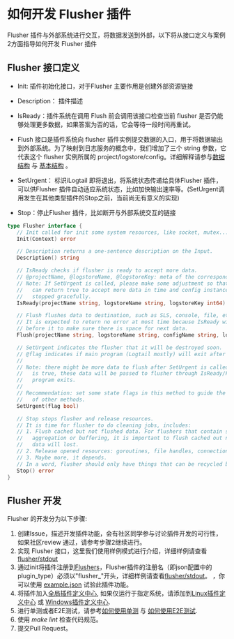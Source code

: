 # 如何开发 Flusher 插件

Flusher 插件与外部系统进行交互，将数据发送到外部，以下将从接口定义与案例2方面指导如何开发 Flusher 插件

## Flusher 接口定义

- Init: 插件初始化接口，对于Flusher 主要作用是创建外部资源链接
- Description： 插件描述
- IsReady：插件系统在调用 Flush 前会调用该接口检查当前 flusher 是否仍能够处理更多数据，如果答案为否的话，它会等待一段时间再重试。
- Flush 接口是插件系统向 flusher 插件实例提交数据的入口，用于将数据输出到外部系统。为了映射到日志服务的概念中，我们增加了三个 string 参数，它代表这个 flusher 实例所属的
  project/logstore/config。详细解释请参与[数据结构](../data-structure.md) 与 [基本结构](../../principle/plugin-system.md) 。

- SetUrgent： 标识iLogtail 即将退出，将系统状态传递给具体Flusher 插件，可以供Flusher 插件自动适应系统状态，比如加快输出速率等。(SetUrgent调用发生在其他类型插件的Stop之前，当前尚无有意义的实现)
- Stop：停止Flusher 插件，比如断开与外部系统交互的链接

```go
type Flusher interface {
   // Init called for init some system resources, like socket, mutex...
   Init(Context) error

   // Description returns a one-sentence description on the Input.
   Description() string

   // IsReady checks if flusher is ready to accept more data.
   // @projectName, @logstoreName, @logstoreKey: meta of the corresponding data.
   // Note: If SetUrgent is called, please make some adjustment so that IsReady
   //   can return true to accept more data in time and config instance can be
   //   stopped gracefully.
   IsReady(projectName string, logstoreName string, logstoreKey int64) bool

   // Flush flushes data to destination, such as SLS, console, file, etc.
   // It is expected to return no error at most time because IsReady will be called
   // before it to make sure there is space for next data.
   Flush(projectName string, logstoreName string, configName string, logGroupList []*protocol.LogGroup) error

   // SetUrgent indicates the flusher that it will be destroyed soon.
   // @flag indicates if main program (Logtail mostly) will exit after calling this.
   //
   // Note: there might be more data to flush after SetUrgent is called, and if flag
   //   is true, these data will be passed to flusher through IsReady/Flush before
   //   program exits.
   //
   // Recommendation: set some state flags in this method to guide the behavior
   //   of other methods.
   SetUrgent(flag bool)

   // Stop stops flusher and release resources.
   // It is time for flusher to do cleaning jobs, includes:
   // 1. Flush cached but not flushed data. For flushers that contain some kinds of
   //   aggregation or buffering, it is important to flush cached out now, otherwise
   //   data will lost.
   // 2. Release opened resources: goroutines, file handles, connections, etc.
   // 3. Maybe more, it depends.
   // In a word, flusher should only have things that can be recycled by GC after this.
   Stop() error
}
```

## Flusher 开发

Flusher 的开发分为以下步骤:

1. 创建Issue，描述开发插件功能，会有社区同学参与讨论插件开发的可行性，如果社区review 通过，请参考步骤2继续进行。
2. 实现 Flusher 接口，这里我们使用样例模式进行介绍，详细样例请查看[flusher/stdout](https://github.com/alibaba/ilogtail/blob/main/plugins/flusher/stdout/flusher_stdout.go)
3. 通过init将插件注册到[Flushers](https://github.com/alibaba/ilogtail/blob/main/plugin.go)，Flusher插件的注册名（即json配置中的plugin_type）必须以"flusher_"开头，详细样例请查看[flusher/stdout](https://github.com/alibaba/ilogtail/blob/main/plugins/flusher/stdout/flusher_stdout.go)。
   ，你可以使用 [example.json](https://github.com/alibaba/ilogtail/blob/main/plugins/processor/addfields/example.json) 试验此插件功能。
4. 将插件加入[全局插件定义中心](https://github.com/alibaba/ilogtail/blob/main/plugins/all/all.go), 如果仅运行于指定系统，请添加到[Linux插件定义中心](https://github.com/alibaba/ilogtail/blob/main/plugins/all/all_linux.go)
   或 [Windows插件定义中心](https://github.com/alibaba/ilogtail/blob/main/plugins/all/all_windows.go).
5. 进行单测或者E2E测试，请参考[如何使用单测](../test/unit-test.md) 与 [如何使用E2E测试](../test/e2e-test.md).
6. 使用 *make lint* 检查代码规范。
7. 提交Pull Request。
